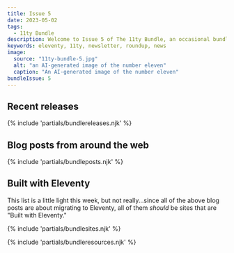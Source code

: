 ```yaml
---
title: Issue 5
date: 2023-05-02
tags:
  - 11ty Bundle
description: Welcome to Issue 5 of The 11ty Bundle, an occasional bundle of Eleventy releases, blog posts, sites, and resources. In this issue, we highlight stories of Eleventy adopters who have migrated from other static site generators, tools, and platforms.
keywords: eleventy, 11ty, newsletter, roundup, news
image:
  source: "11ty-bundle-5.jpg"
  alt: "an AI-generated image of the number eleven"
  caption: "An AI-generated image of the number eleven"
bundleIssue: 5
---
```


## Recent releases

{% include 'partials/bundlereleases.njk' %}

## Blog posts from around the web

{% include 'partials/bundleposts.njk' %}

## Built with Eleventy

This list is a little light this week, but not really...since all of the above blog posts are about migrating to Eleventy, all of them _should_ be sites that are "Built with Eleventy."

{% include 'partials/bundlesites.njk' %}

{% include 'partials/bundleresources.njk' %}

